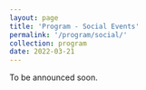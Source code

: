 ```yaml
---
layout: page
title: 'Program - Social Events'
permalink: '/program/social/'
collection: program
date: 2022-03-21
---
```


To be announced soon.
